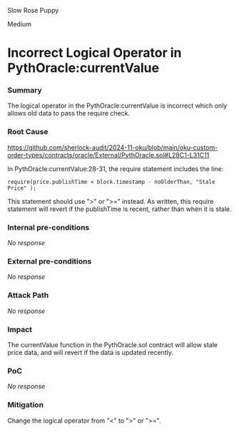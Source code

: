 Slow Rose Puppy

Medium

# Incorrect Logical Operator in PythOracle:currentValue

### Summary

The logical operator in the PythOracle:currentValue is incorrect which only allows old data to pass the require check.

### Root Cause

https://github.com/sherlock-audit/2024-11-oku/blob/main/oku-custom-order-types/contracts/oracle/External/PythOracle.sol#L28C1-L31C11

In PythOracle:currentValue:28-31, the require statement includes the line:

```require(price.publishTime < block.timestamp - noOlderThan, "Stale Price" ); ```

This statement should use ">" or ">=" instead. As written, this require statement will revert if the publishTime is recent, rather than when it is stale.

### Internal pre-conditions

_No response_

### External pre-conditions

_No response_

### Attack Path

_No response_

### Impact

The currentValue function in the PythOracle.sol contract will allow stale price data, and will revert if the data is updated recently. 

### PoC

_No response_

### Mitigation

Change the logical operator from "<" to ">" or ">=".
